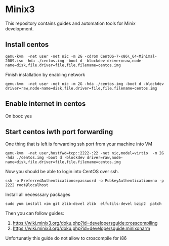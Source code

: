 # Minix3

This repository contains guides and automation tools for Minix development.


## Install centos

```console
qemu-kvm  -net user -net nic -m 2G -cdrom CentOS-7-x86\_64-Minimal-2009.iso -hda ./centos.img -boot d -blockdev driver=raw,node-name=disk,file.driver=file,file.filename=centos.img
```
Finish installation by enabling network

```console
qemu-kvm  -net user -net nic -m 2G -hda ./centos.img -boot d -blockdev driver=raw,node-name=disk,file.driver=file,file.filename=centos.img
```
## Enable internet in centos
On boot: yes

## Start centos iwth port forwarding


One thing that is left is forwarding ssh port from your machine into VM
```console
qemu-kvm  -net user,hostfwd=tcp::2222-:22 -net nic,model=virtio  -m 2G -hda ./centos.img -boot d -blockdev driver=raw,node-name=disk,file.driver=file,file.filename=centos.img
```
Now you should be able to login into CentOS over ssh.

```console
ssh -o PreferredAuthentications=password -o PubkeyAuthentication=no -p 2222 root@localhost
```

Install all necesssary packages
```console
sudo yum install vim git zlib-devel zlib  elfutils-devel bzip2  patch
```

Then you can follow guides:

1. https://wiki.minix3.org/doku.php?id=developersguide:crosscompiling
2. https://wiki.minix3.org/doku.php?id=developersguide:minixonarm

Unfortunatly this guide do not allow to croscompile for i86
